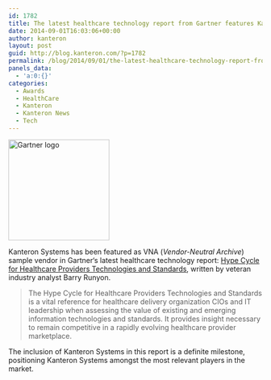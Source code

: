 ```yaml
---
id: 1782
title: The latest healthcare technology report from Gartner features Kanteron as VNA sample vendor
date: 2014-09-01T16:03:06+00:00
author: kanteron
layout: post
guid: http://blog.kanteron.com/?p=1782
permalink: /blog/2014/09/01/the-latest-healthcare-technology-report-from-gartner-features-kanteron-as-vna-sample-vendor/
panels_data:
  - 'a:0:{}'
categories:
  - Awards
  - HealthCare
  - Kanteron
  - Kanteron News
  - Tech
---
```

<img class="aligncenter" src="https://www.gartner.com/imagesrv/images/gartner-tile.jpg" alt="Gartner logo" width="200" height="200" />

Kanteron Systems has been featured as VNA (_Vendor-Neutral Archive_) sample vendor in Gartner‘s latest healthcare technology report: <a title="https://www.gartner.com/doc/2807718/hype-cycle-healthcare-provider-technologies" href="https://www.gartner.com/doc/2807718/hype-cycle-healthcare-provider-technologies" target="_blank">Hype Cycle for Healthcare Providers Technologies and Standards</a>, written by veteran industry analyst Barry Runyon.

> The Hype Cycle for Healthcare Providers Technologies and Standards is a vital reference for healthcare delivery organization CIOs and IT leadership when assessing the value of existing and emerging information technologies and standards. It provides insight necessary to remain competitive in a rapidly evolving healthcare provider marketplace.

The inclusion of Kanteron Systems in this report is a definite milestone, positioning Kanteron Systems amongst the most relevant players in the market.